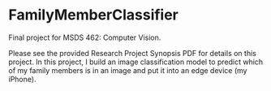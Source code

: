 # FamilyMemberClassifier

Final project for MSDS 462: Computer Vision.

Please see the provided Research Project Synopsis PDF for details on this project.
In this project, I build an image classification model to predict which of my family members is in an image and put it into an edge device (my iPhone).
